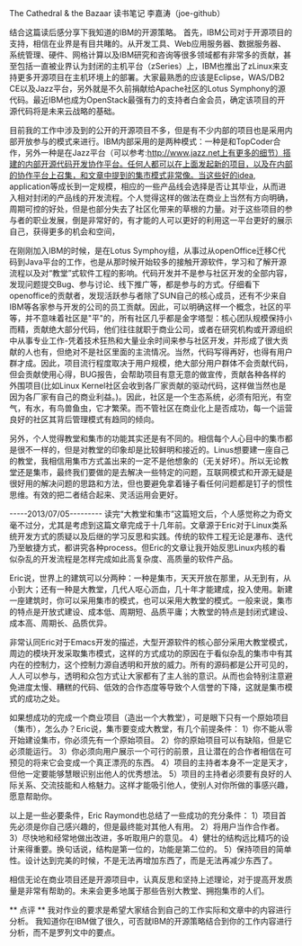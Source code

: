 The Cathedral & the Bazaar
读书笔记
李嘉涛（joe-github）

结合这篇读后感分享下我知道的IBM的开源策略。
首先，IBM公司对于开源项目的支持，相信在业界是有目共睹的。从开发工具、Web应用服务器、数据服务器、系统管理、硬件、网格计算以及IBM研究和咨询等很多领域都有非常多的贡献，甚至包括一直被业界认为封闭的主机平台（zSeries）上，IBM也推出了zLinux来支持更多开源项目在主机环境上的部署。大家最熟悉的应该是Eclipse，WAS/DB2 CE以及Jazz平台，另外就是不久前捐献给Apache社区的Lotus Symphony的源代码。最近IBM也成为OpenStack最强有力的支持者白金会员，确定该项目的开源代码将是未来云战略的基础。

目前我的工作中涉及到的公开的开源项目不多，但是有不少内部的项目也是采用内部开放参与的模式来进行。IBM内部采用的是两种模式：一种是和TopCoder合作，另外一种是在Jazz平台（可以参考:http://www.jazz.net上有更多的细节）搭建的内部开源代码开发协作平台。任何人都可以在上面发起新的项目，以及在内部的协作平台上召集，和文章中提到的集市模式非常像。当这些好的idea, application等成长到一定规模，相应的一些产品线会选择是否让其毕业，从而进入相对封闭的产品线的开发流程。个人觉得这样的做法在商业上当然有方向明确，周期可控的好处，但是也部分失去了社区化带来的草根的力量。对于这些项目的参与者的职业发展，倒是非常好的，有才能的人可以更好的利用这一平台更好的展示自己，获得更多的机会和空间，

在刚刚加入IBM的时候，是在Lotus Symphoy组，从事过从openOffice迁移C代码到Java平台的工作，也是从那时候开始较多的接触开源软件，学习和了解开源流程以及对“教堂”式软件工程的影响。代码开发并不是参与社区开发的全部内容，发现问题提交Bug、参与讨论、线下推广等，都是参与的方式。仔细看下openoffice的贡献者，发现活跃参与者除了SUN自己的核心成员，还有不少来自IBM等各家参与开发的公司的员工贡献。因此，可以明确这样一个概念，社区的平等，并不意味着社区是"平"的，所有社区几乎都是金字塔型：核心团队规模保持小而精，贡献绝大部分代码，他们往往就职于商业公司，或者在研究机构或开源组织中从事专业工作-凭着技术狂热和大量业余时间来参与社区开发，并形成了很大贡献的人也有，但绝对不是社区里面的主流情况。当然，代码写得再好，也得有用户群才成。因此，项目流行程度取决于用户规模，绝大部分用户群体不会贡献代码，但会贡献使用心得，BUG报告，会帮助项目有意无意的做宣传，贡献各种各样的外围项目(比如Linux Kernel社区会收到各厂家贡献的驱动代码，这样做当然也是因为各厂家有自己的商业利益。)。因此，社区是一个生态系统，必须有阳光，有空气，有水，有鸟兽鱼虫，它才繁荣。而不管社区在商业化上是否成功，每一个运营良好的社区其背后管理模式有趋同的倾向。

另外，个人觉得教堂和集市的功能其实还是有不同的。相信每个人心目中的集市都是很不一样的，但是对教堂的印象却是比较鲜明和接近的。Linus想要建一座自己的教堂，我相信用集市方式盖出来的一定不是他想象的（无关好坏）。所以无论教堂还是集市，最终我们要做的是去解决一些特定的问题，互联网模式和开源无疑是很好用的解决问题的思路和方法，但也要避免拿着锤子看任何问题都是钉子的惯性思维。有效的把二者结合起来、灵活运用会更好。

-----2013/07/05---------
读完“大教堂和集市”这篇短文后，个人感觉称之为奇文毫不过分，尤其是考虑到这篇文章完成于十几年前。文章源于Eric对于Linux类系统开发方式的质疑以及后继的学习反思和实践。传统的软件工程无论是瀑布、迭代乃至敏捷方式，都讲究各种process。但Eric的文章让我开始反思Linux内核的看似杂乱的开发流程是怎样完成如此高复杂度、高质量的软件产品。

Eric说，世界上的建筑可以分两种：一种是集市，天天开放在那里，从无到有，从小到大；还有一种是大教堂，几代人呕心沥血，几十年才能建成，投入使用。新建一座建筑时，你可以采用集市的模式，也可以采用大教堂的模式。一般来说，集市的特点是开放式建设、成本低、周期短、品质平庸；大教堂的特点是封闭式建设、成本高、周期长、品质优异。

非常认同Eric对于Emacs开发的描述，大型开源软件的核心部分采用大教堂模式，周边的模块开发采取集市模式，这样的方式成功的原因在于看似杂乱的集市中有其内在的控制力，这个控制力源自透明和开放的威力。所有的源码都是公开可见的，人人可以参与，透明和众包方式让大家都有了主人翁的意识。从而也会特别注意避免进度太慢、糟糕的代码、低效的合作态度等导致个人信誉的下降，这就是集市模式的成功之处。 

如果想成功的完成一个商业项目（造出一个大教堂），可是眼下只有一个原始项目（集市），怎么办？Eric说，集市要变成大教堂，有几个前提条件：
1）你不能从零开始建设集市，你必须先有一个原始项目。
2）你的原始项目可以有缺陷，但是它必须能运行。
3）你必须向用户展示一个可行的前景，且让潜在的合作者相信在可预见的将来它会变成一个真正漂亮的东西。
4）项目的主持者本身不一定是天才，但他一定要能够慧眼识别出他人的优秀想法。
5）项目的主持者必须要有良好的人际关系、交流技能和人格魅力。这样才能吸引他人，使别人对你所做的事感兴趣，愿意帮助你。

以上是一些必要条件，Eric Raymond也总结了一些成功的充分条件：
1）项目首先必须是你自己感兴趣的，但是最终能对其他人有用。
2）将用户当作合作者。
3）尽快地和经常地做出改进，多听取用户的意见。
4）健壮的结构远比精巧的设计来得重要。换句话说，结构是第一位的，功能是第二位的。
5）保持项目的简单性。设计达到完美的时候，不是无法再增加东西了，而是无法再减少东西了。

相信无论在商业项目还是开源项目中，认真反思和坚持上述理论，对于提高开发质量是非常有帮助的。未来会更多地属于那些告别大教堂、拥抱集市的人们。

** 点评 **
我对作业的要求是希望大家结合到自己的工作实际和文章中的内容进行分析。 我知道你在IBM做了很久，可否就IBM的开源策略结合到你的工作内容进行分析，而不是罗列文中的要点。
